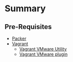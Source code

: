 # Summary

## Pre-Requisites

- [Packer](https://developer.hashicorp.com/packer/downloads)
- [Vagrant](https://developer.hashicorp.com/vagrant/downloads)
  - [Vagrant VMware Utility](https://developer.hashicorp.com/vagrant/downloads/vmware)
  - [Vagrant VMware plugin](https://developer.hashicorp.com/vagrant/docs/providers/vmware/installation)
